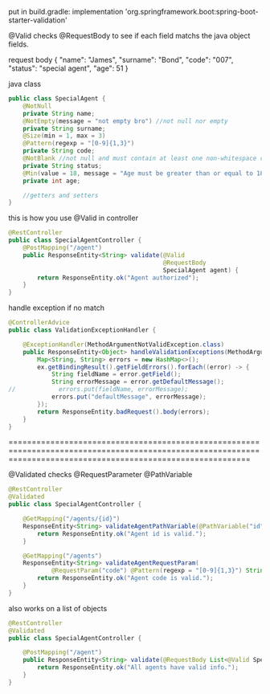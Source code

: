 put in build.gradle: 
implementation 'org.springframework.boot:spring-boot-starter-validation'

@Valid checks @RequestBody to see if each field matchs the java object fields.


request body
{
    "name": "James",
    "surname": "Bond",
    "code": "007",
    "status": "special agent",
    "age": 51
}

java class
```java
public class SpecialAgent {
    @NotNull
    private String name;
    @NotEmpty(message = "not empty bro") //not null nor empty
    private String surname;
    @Size(min = 1, max = 3)
    @Pattern(regexp = "[0-9]{1,3}")
    private String code;
    @NotBlank //not null and must contain at least one non-whitespace character.
    private String status;
    @Min(value = 18, message = "Age must be greater than or equal to 18")
    private int age;

    //getters and setters
}
```
this is how you use @Valid in controller
```java
@RestController
public class SpecialAgentController {
    @PostMapping("/agent")
    public ResponseEntity<String> validate(@Valid
                                           @RequestBody
                                           SpecialAgent agent) {
        return ResponseEntity.ok("Agent authorized");
    }
}
```
handle exception if no match
```java
@ControllerAdvice
public class ValidationExceptionHandler {

    @ExceptionHandler(MethodArgumentNotValidException.class)
    public ResponseEntity<Object> handleValidationExceptions(MethodArgumentNotValidException ex) {
        Map<String, String> errors = new HashMap<>();
        ex.getBindingResult().getFieldErrors().forEach((error) -> {
            String fieldName = error.getField();
            String errorMessage = error.getDefaultMessage();
//            errors.put(fieldName, errorMessage);
            errors.put("defaultMessage", errorMessage);
        });
        return ResponseEntity.badRequest().body(errors);
    }
}
```
================================================================================================================================================================

@Validated checks @RequestParameter @PathVariable
```java
@RestController
@Validated
public class SpecialAgentController {

    @GetMapping("/agents/{id}")
    ResponseEntity<String> validateAgentPathVariable(@PathVariable("id") @Min(1) int id) {
        return ResponseEntity.ok("Agent id is valid.");
    }

    @GetMapping("/agents")
    ResponseEntity<String> validateAgentRequestParam(
            @RequestParam("code") @Pattern(regexp = "[0-9]{1,3}") String code) {
        return ResponseEntity.ok("Agent code is valid.");
    }
}
```

also works on a list of objects
```java
@RestController
@Validated
public class SpecialAgentController {

    @PostMapping("/agent")
    public ResponseEntity<String> validate(@RequestBody List<@Valid SpecialAgent> agents) {
        return ResponseEntity.ok("All agents have valid info.");
    }
}
```